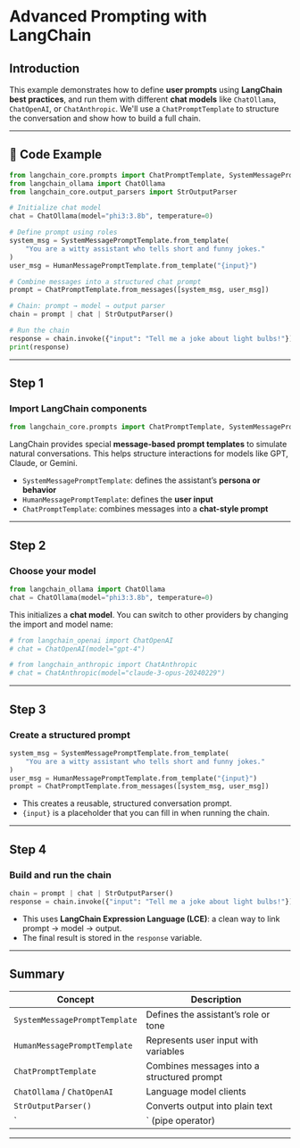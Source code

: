 
# Advanced Prompting with LangChain

## Introduction

This example demonstrates how to define **user prompts** using **LangChain best practices**, and run them with different **chat models** like `ChatOllama`, `ChatOpenAI`, or `ChatAnthropic`. We'll use a `ChatPromptTemplate` to structure the conversation and show how to build a full chain.

---

## 🔧 Code Example
```python
from langchain_core.prompts import ChatPromptTemplate, SystemMessagePromptTemplate, HumanMessagePromptTemplate
from langchain_ollama import ChatOllama
from langchain_core.output_parsers import StrOutputParser

# Initialize chat model
chat = ChatOllama(model="phi3:3.8b", temperature=0)

# Define prompt using roles
system_msg = SystemMessagePromptTemplate.from_template(
    "You are a witty assistant who tells short and funny jokes."
)
user_msg = HumanMessagePromptTemplate.from_template("{input}")

# Combine messages into a structured chat prompt
prompt = ChatPromptTemplate.from_messages([system_msg, user_msg])

# Chain: prompt → model → output parser
chain = prompt | chat | StrOutputParser()

# Run the chain
response = chain.invoke({"input": "Tell me a joke about light bulbs!"})
print(response)
```

---

## Step 1
### Import LangChain components

```python
from langchain_core.prompts import ChatPromptTemplate, SystemMessagePromptTemplate, HumanMessagePromptTemplate
```

LangChain provides special **message-based prompt templates** to simulate natural conversations. This helps structure interactions for models like GPT, Claude, or Gemini.

- `SystemMessagePromptTemplate`: defines the assistant’s **persona or behavior**
- `HumanMessagePromptTemplate`: defines the **user input**
- `ChatPromptTemplate`: combines messages into a **chat-style prompt**

---

## Step 2
### Choose your model

```python
from langchain_ollama import ChatOllama
chat = ChatOllama(model="phi3:3.8b", temperature=0)
```

This initializes a **chat model**. You can switch to other providers by changing the import and model name:

```python
# from langchain_openai import ChatOpenAI
# chat = ChatOpenAI(model="gpt-4")

# from langchain_anthropic import ChatAnthropic
# chat = ChatAnthropic(model="claude-3-opus-20240229")
```

---

## Step 3
### Create a structured prompt

```python
system_msg = SystemMessagePromptTemplate.from_template(
    "You are a witty assistant who tells short and funny jokes."
)
user_msg = HumanMessagePromptTemplate.from_template("{input}")
prompt = ChatPromptTemplate.from_messages([system_msg, user_msg])
```

- This creates a reusable, structured conversation prompt.
- `{input}` is a placeholder that you can fill in when running the chain.

---

## Step 4
### Build and run the chain

```python
chain = prompt | chat | StrOutputParser()
response = chain.invoke({"input": "Tell me a joke about light bulbs!"})
```

- This uses **LangChain Expression Language (LCE)**: a clean way to link prompt → model → output.
- The final result is stored in the `response` variable.

---

## Summary

| Concept | Description |
|--------|-------------|
| `SystemMessagePromptTemplate` | Defines the assistant’s role or tone |
| `HumanMessagePromptTemplate` | Represents user input with variables |
| `ChatPromptTemplate` | Combines messages into a structured prompt |
| `ChatOllama` / `ChatOpenAI` | Language model clients |
| `StrOutputParser()` | Converts output into plain text |
| `|` (pipe operator) | Connects components into a runnable chain |

---
